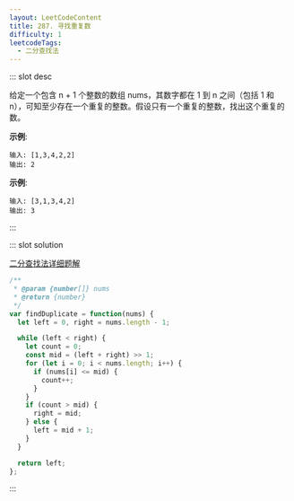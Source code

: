 ```yaml
---
layout: LeetCodeContent
title: 287. 寻找重复数
difficulty: 1
leetcodeTags:
  - 二分查找法
---
```



::: slot desc

给定一个包含 n + 1 个整数的数组 nums，其数字都在 1 到 n 之间（包括 1 和 n），可知至少存在一个重复的整数。假设只有一个重复的整数，找出这个重复的数。

**示例**:

```
输入: [1,3,4,2,2]
输出: 2
```

**示例**:

```
输入: [3,1,3,4,2]
输出: 3
```
:::


::: slot solution

[二分查找法详细题解](https://leetcode-cn.com/problems/find-the-duplicate-number/solution/er-fen-fa-si-lu-ji-dai-ma-python-by-liweiwei1419/)

```javascript
/**
 * @param {number[]} nums
 * @return {number}
 */
var findDuplicate = function(nums) {
  let left = 0, right = nums.length - 1;

  while (left < right) {
    let count = 0;
    const mid = (left + right) >> 1;
    for (let i = 0; i < nums.length; i++) {
      if (nums[i] <= mid) {
        count++;
      }
    }
    if (count > mid) {
      right = mid;
    } else {
      left = mid + 1;
    }
  }

  return left;
};
```

:::